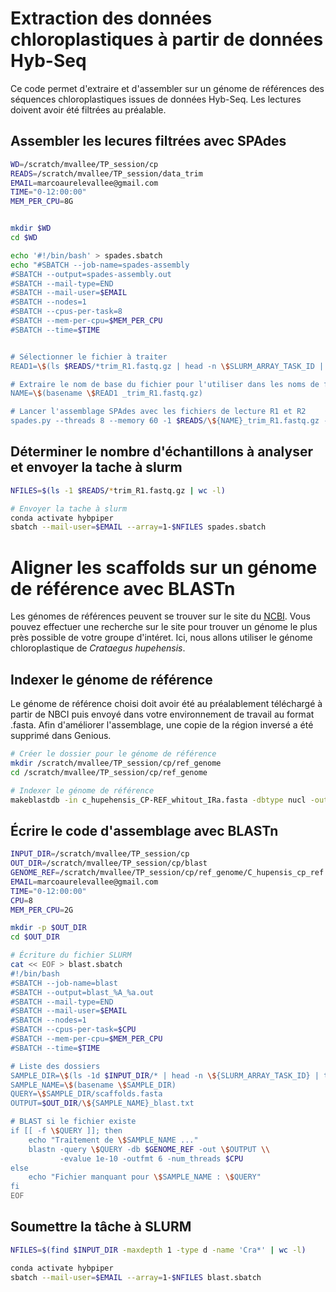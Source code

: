 # Extraction des données chloroplastiques à partir de données Hyb-Seq
Ce code permet d'extraire et d'assembler sur un génome de références des séquences chloroplastiques issues de données Hyb-Seq. Les lectures doivent avoir été filtrées au préalable.
## Assembler les lecures filtrées avec SPAdes
```bash
WD=/scratch/mvallee/TP_session/cp
READS=/scratch/mvallee/TP_session/data_trim
EMAIL=marcoaurelevallee@gmail.com
TIME="0-12:00:00"
MEM_PER_CPU=8G


mkdir $WD
cd $WD

echo '#!/bin/bash' > spades.sbatch
echo "#SBATCH --job-name=spades-assembly
#SBATCH --output=spades-assembly.out
#SBATCH --mail-type=END
#SBATCH --mail-user=$EMAIL
#SBATCH --nodes=1
#SBATCH --cpus-per-task=8
#SBATCH --mem-per-cpu=$MEM_PER_CPU
#SBATCH --time=$TIME


# Sélectionner le fichier à traiter
READ1=\$(ls $READS/*trim_R1.fastq.gz | head -n \$SLURM_ARRAY_TASK_ID | tail -n 1) 

# Extraire le nom de base du fichier pour l'utiliser dans les noms de fichiers
NAME=\$(basename \$READ1 _trim_R1.fastq.gz)

# Lancer l'assemblage SPAdes avec les fichiers de lecture R1 et R2
spades.py --threads 8 --memory 60 -1 $READS/\${NAME}_trim_R1.fastq.gz -2 $READS/\${NAME}_trim_R2.fastq.gz -o $WD/\${NAME}" >> spades.sbatch
```

## Déterminer le nombre d'échantillons à analyser et envoyer la tache à slurm
```bash
NFILES=$(ls -1 $READS/*trim_R1.fastq.gz | wc -l)

# Envoyer la tache à slurm
conda activate hybpiper
sbatch --mail-user=$EMAIL --array=1-$NFILES spades.sbatch
```
# Aligner les scaffolds sur un génome de référence avec BLASTn

Les génomes de références peuvent se trouver sur le site du  [NCBI](https://www.ncbi.nlm.nih.gov/). Vous pouvez effectuer une recherche sur le site pour trouver un génome le plus près possible de votre groupe d'intéret. Ici, nous allons utiliser le génome chloroplastique de _Crataegus hupehensis_. 


## Indexer le génome de référence
Le génome de référence choisi doit avoir été au préalablement téléchargé à partir de NBCI puis envoyé dans votre environnement de travail au format .fasta. Afin d'améliorer l'assemblage, une copie de la région inversé a été supprimé dans Genious.
```bash
# Créer le dossier pour le génome de référence
mkdir /scratch/mvallee/TP_session/cp/ref_genome
cd /scratch/mvallee/TP_session/cp/ref_genome

# Indexer le génome de référence
makeblastdb -in c_hupehensis_CP-REF_whitout_IRa.fasta -dbtype nucl -out C_hupensis_cp_ref
```
## Écrire le code d'assemblage avec BLASTn
```bash
INPUT_DIR=/scratch/mvallee/TP_session/cp
OUT_DIR=/scratch/mvallee/TP_session/cp/blast
GENOME_REF=/scratch/mvallee/TP_session/cp/ref_genome/C_hupensis_cp_ref
EMAIL=marcoaurelevallee@gmail.com
TIME="0-12:00:00"
CPU=8
MEM_PER_CPU=2G

mkdir -p $OUT_DIR
cd $OUT_DIR

# Écriture du fichier SLURM
cat << EOF > blast.sbatch
#!/bin/bash
#SBATCH --job-name=blast
#SBATCH --output=blast_%A_%a.out
#SBATCH --mail-type=END
#SBATCH --mail-user=$EMAIL
#SBATCH --nodes=1
#SBATCH --cpus-per-task=$CPU
#SBATCH --mem-per-cpu=$MEM_PER_CPU
#SBATCH --time=$TIME

# Liste des dossiers
SAMPLE_DIR=\$(ls -1d $INPUT_DIR/* | head -n \${SLURM_ARRAY_TASK_ID} | tail -n 1)
SAMPLE_NAME=\$(basename \$SAMPLE_DIR)
QUERY=\$SAMPLE_DIR/scaffolds.fasta
OUTPUT=$OUT_DIR/\${SAMPLE_NAME}_blast.txt

# BLAST si le fichier existe
if [[ -f \$QUERY ]]; then
    echo "Traitement de \$SAMPLE_NAME ..."
    blastn -query \$QUERY -db $GENOME_REF -out \$OUTPUT \\
           -evalue 1e-10 -outfmt 6 -num_threads $CPU
else
    echo "Fichier manquant pour \$SAMPLE_NAME : \$QUERY"
fi
EOF
```
## Soumettre la tâche à SLURM
```bash
NFILES=$(find $INPUT_DIR -maxdepth 1 -type d -name 'Cra*' | wc -l)

conda activate hybpiper
sbatch --mail-user=$EMAIL --array=1-$NFILES blast.sbatch
```
